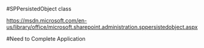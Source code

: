 ﻿#SPPersistedObject class

https://msdn.microsoft.com/en-us/library/office/microsoft.sharepoint.administration.sppersistedobject.aspx

#Need to Complete Application






